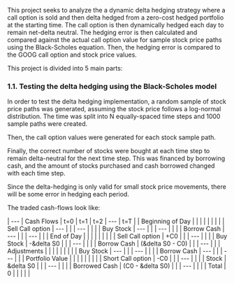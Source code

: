 This project seeks to analyze the a dynamic delta hedging strategy where a call option is sold and then delta hedged from a zero-cost hedged portfolio at the starting time. The call option is then dynamically hedged each day to remain net-delta neutral. The hedging error is then calculated and compared against the actual call option value for sample stock price paths using the Black-Scholes equation. Then, the hedging error is compared to the GOOG call option and stock price values.

This project is divided into 5 main parts:

### 1.1.  Testing the delta hedging using the Black-Scholes model

In order to test the delta hedging implementation, a random sample of stock price paths was generated, assuming the stock price follows a log-normal distribution. The time was split into N equally-spaced time steps and 1000 sample paths were created.

Then, the call option values were generated for each stock sample path.

Finally, the correct number of stocks were bought at each time step to remain delta-neutral for the next time step. This was financed by borrowing cash, and the amount of stocks purchased and cash borrowed changed with each time step.

Since the delta-hedging is only valid for small stock price movements, there will be some error in hedging each period.

The traded cash-flows look like:

| ---              | Cash Flows |      t=0 |      t=1 |      t=2 |      --- |      t=T |
| Beginning of Day |            |          |          |          |          |          |
|                  | Sell Call option |   ---       |          |          |      --- |          |
|                  | Buy Stock        |   ---       |          |          |      --- |          |
|                  | Borrow Cash      |   ---     |          |          |      --- |          |
| End of Day       |            |          |          |          |          |          |
|                  | Sell Call option |   +C0       |          |          |      --- |          |
|                  | Buy Stock        |   -&delta S0       |          |          |      --- |          |
|                  | Borrow Cash      |   (&delta S0 - C0)     |          |          |      --- |          |
| Adjustments      |            |          |          |          |          |          |
|                  | Buy Stock          | ---        |          |          |      --- |          |
|                  | Borrow Cash           | ---        |          |          |      --- |          |
| Portfolio Value  |            |          |          |          |          |          |
|                  | Short Call option |  -C0       |          |          |      --- |          |
|                  | Stock           | &delta S0         |          |          |      --- |          |
|                  | Borrowed Cash   | (C0 - &delta S0)         |          |          |      --- |          |
|                  | Total      | 0         |          |          |          |           |
